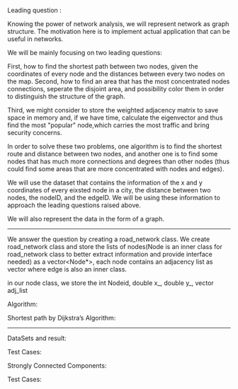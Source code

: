 Leading question :

Knowing the power of network analysis, we will represent network as graph structure. The motivation here is to implement actual application that can be useful in networks.

We will be mainly focusing on two leading questions:

First, how to find the shortest path between two nodes, given the coordinates of every node and the distances between every two nodes on the map.
Second, how to find an area that has the most concentrated nodes connections, seperate the disjoint area, and possibility color them in order to distinguish the structure of the graph.

Third, we might consider to store the weighted adjacency matrix to save space in memory and, if we have time, calculate the eigenvector and thus find the most "popular" node,which carries the most traffic and bring security concerns.

In order to solve these two problems, one algorithm is to find the shortest route and distance between two nodes, and another one is to find some nodes that has much more connections and degrees than other nodes (thus could find some areas that are more concentrated with nodes and edges).

We will use the dataset that contains the information of the x and y coordinates of every eixsted node in a city, the distance between two nodes, the nodeID, and the edgeID. We will be using these information to approach the leading questions raised above.

We will also represent the data in the form of a graph. 

--------------------------------------------------------------------------------------------------------------------------------------------------------------------

We answer the question by creating a road_network class.
We create road_network class and store the lists of nodes(Node is an inner class for road_network class to better extract information and provide interface needed) as a vector<Node*>, each node contains an adjacency list as vector<edges> where edge is also an inner class.

in our node class, we store the int Nodeid, double x_, double y_, vector<edge> adj_list 

Algorithm:

Shortest path by Dijkstra’s Algorithm:
  
  
--------------------------------------------------------------------------------------------------------------------------------------------------------------------
  
  DataSets and result:
  


Test Cases:


Strongly Connected Components:


Test Cases:


